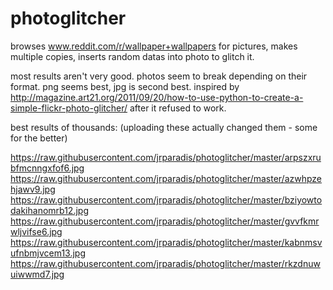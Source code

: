 # photoglitcher

browses www.reddit.com/r/wallpaper+wallpapers for pictures, makes multiple copies, inserts random datas into photo to glitch it.

most results aren't very good. photos seem to break depending on their format. png seems best, jpg is second best.
inspired by http://magazine.art21.org/2011/09/20/how-to-use-python-to-create-a-simple-flickr-photo-glitcher/ after it refused to work.


best results of thousands: 
(uploading these actually changed them - some for the better)

https://raw.githubusercontent.com/jrparadis/photoglitcher/master/arpszxrubfmcnngxfof6.jpg
https://raw.githubusercontent.com/jrparadis/photoglitcher/master/azwhpzehjawv9.jpg
https://raw.githubusercontent.com/jrparadis/photoglitcher/master/bziyowtodakihanomrb12.jpg
https://raw.githubusercontent.com/jrparadis/photoglitcher/master/gvvfkmrwljvifse6.jpg
https://raw.githubusercontent.com/jrparadis/photoglitcher/master/kabnmsvufnbmjvcem13.jpg
https://raw.githubusercontent.com/jrparadis/photoglitcher/master/rkzdnuwuiwwmd7.jpg
